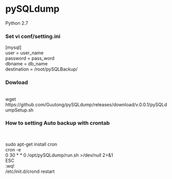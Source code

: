 # pySQLdump 
Python 2.7
<h3>Set vi conf/setting.ini</h3>

[mysql]<br/>
user = user_name<br/>
password = pass_word<br/>
dbname = db_name<br/>
destination = /root/pySQLBackup/<br/>



<h3>Dowload</h3><br/>
wget https://github.com/Guutong/pySQLdump/releases/download/v.0.0.1/pySQLdumpSetup.sh<br/>

<h3>How to setting Auto backup with crontab</h3><br/>
<p>sudo apt-get install cron <br/>
cron -e <br/>
0 30 * * 0 /opt/pySQLdump/run.sh >/dev/null 2>&1<br/>
ESC<br/>
:wq!<br/>
/etc/init.d/crond restart <br/>
</p><br/>


